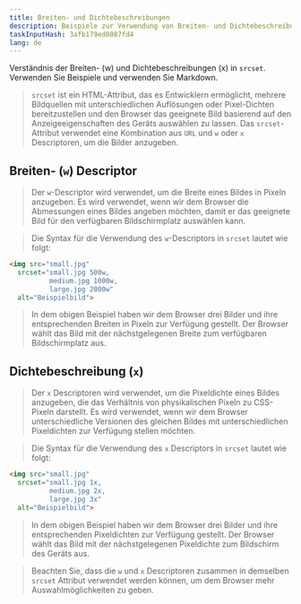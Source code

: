 ```yaml
---
title: Breiten- und Dichtebeschreibungen
description: Beispiele zur Verwendung von Breiten- und Dichtebeschreibungen in `srcset`
taskInputHash: 3afb179ed8087fd4
lang: de
---
```

Verständnis der Breiten- (w) und Dichtebeschreibungen (x) in `srcset`. Verwenden Sie Beispiele und verwenden Sie Markdown.

> `srcset` ist ein HTML-Attribut, das es Entwicklern ermöglicht, mehrere Bildquellen mit unterschiedlichen Auflösungen oder Pixel-Dichten bereitzustellen und den Browser das geeignete Bild basierend auf den Anzeigeeigenschaften des Geräts auswählen zu lassen. Das `srcset`-Attribut verwendet eine Kombination aus `URL` und `w` oder `x` Descriptoren, um die Bilder anzugeben.
## Breiten- (`w`) Descriptor

> Der `w`-Descriptor wird verwendet, um die Breite eines Bildes in Pixeln anzugeben. Es wird verwendet, wenn wir dem Browser die Abmessungen eines Bildes angeben möchten, damit er das geeignete Bild für den verfügbaren Bildschirmplatz auswählen kann.

> Die Syntax für die Verwendung des `w`-Descriptors in `srcset` lautet wie folgt:

```html
<img src="small.jpg"
  srcset="small.jpg 500w,
          medium.jpg 1000w,
          large.jpg 2000w"
  alt="Beispielbild">
```



> In dem obigen Beispiel haben wir dem Browser drei Bilder und ihre entsprechenden Breiten in Pixeln zur Verfügung gestellt. Der Browser wählt das Bild mit der nächstgelegenen Breite zum verfügbaren Bildschirmplatz aus.
## Dichtebeschreibung (`x`)

> Der `x` Descriptoren wird verwendet, um die Pixeldichte eines Bildes anzugeben, die das Verhältnis von physikalischen Pixeln zu CSS-Pixeln darstellt. Es wird verwendet, wenn wir dem Browser unterschiedliche Versionen des gleichen Bildes mit unterschiedlichen Pixeldichten zur Verfügung stellen möchten.

> Die Syntax für die Verwendung des `x` Descriptors in `srcset` lautet wie folgt:

```html
<img src="small.jpg"
  srcset="small.jpg 1x,
          medium.jpg 2x,
          large.jpg 3x"
  alt="Beispielbild">
```


> In dem obigen Beispiel haben wir dem Browser drei Bilder und ihre entsprechenden Pixeldichten zur Verfügung gestellt. Der Browser wählt das Bild mit der nächstgelegenen Pixeldichte zum Bildschirm des Geräts aus.

> Beachten Sie, dass die `w` und `x` Descriptoren zusammen in demselben `srcset` Attribut verwendet werden können, um dem Browser mehr Auswahlmöglichkeiten zu geben.
